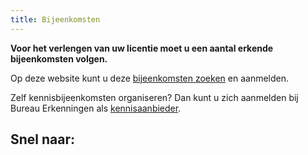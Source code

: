 ```yaml
---
title: Bijeenkomsten
---
```

**Voor het verlengen van uw licentie moet u een aantal erkende bijeenkomsten volgen.**

Op deze website kunt u deze [bijeenkomsten zoeken](/bijeenkomsten/bijeenkomsten-zoeken) en aanmelden.

Zelf kennisbijeenkomsten organiseren? Dan kunt u zich aanmelden bij Bureau Erkenningen als [kennisaanbieder](/wat-wij-doen/kennisaanbieders).

## Snel naar:

<link-container>
<link-button link='{"name": "Bijeenkomsten zoeken","url": "/bijeenkomsten/bijeenkomsten-zoeken"}' ></link-button>
<link-button link='{"name": "Gevolgde bijeenkomsten","url": "/bijeenkomsten/gevolgde-bijeenkomsten"}' ></link-button>
<link-button link='{"name": "Bijeenkomsten organiseren","url": "/bijeenkomsten/bijeenkomsten-organiseren"}' ></link-button>
</link-container>
